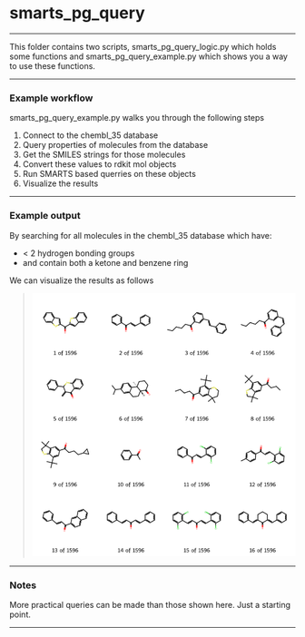 # smarts_pg_query

---

This folder contains two scripts, smarts_pg_query_logic.py which holds some functions and smarts_pg_query_example.py
which shows you a way to use these functions.

---
### Example workflow

smarts_pg_query_example.py walks you through the following steps
1. Connect to the chembl_35 database
2. Query properties of molecules from the database 
3. Get the SMILES strings for those molecules
4. Convert these values to rdkit mol objects
5. Run SMARTS based querries on these objects
6. Visualize the results

___

### Example output

By searching for all molecules in the chembl_35 database which have:

- < 2 hydrogen bonding groups
- and contain both a ketone and benzene ring

We can visualize the results as follows
>![Image of Molecules Matching Query](ChEMBL/SMARTS_pg_query/example.png)

---

### Notes

More practical queries can be made than those shown here. Just a starting point.

---
